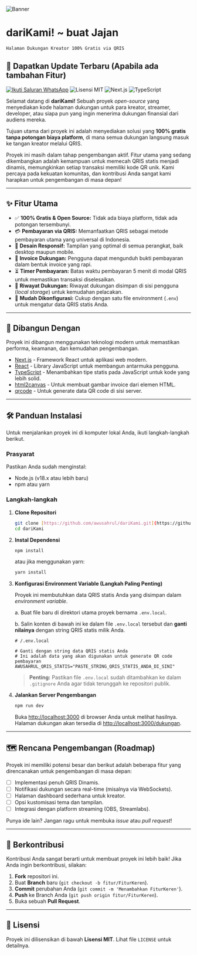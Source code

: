 ![Banner](https://darikami.vercel.app/dariKami_thumbnail.svg)
# dariKami! ~ buat Jajan
```💬 “Karena kadang, apresiasi gak perlu rumit. Cukup... dari kami, buat jajan.”
Halaman Dukungan Kreator 100% Gratis via QRIS
```
## 📢 Dapatkan Update Terbaru (Apabila ada tambahan Fitur)

[![Ikuti Saluran WhatsApp](https://img.shields.io/badge/Ikuti%20di-WhatsApp-green?logo=whatsapp)](https://whatsapp.com/channel/0029Vb6WmoKGpLHOdbB4NS3I)
![Lisensi MIT](https://img.shields.io/badge/Lisensi-MIT-blue.svg) ![Next.js](https://img.shields.io/badge/Next.js-14.x-black?logo=next.js) ![TypeScript](https://img.shields.io/badge/TypeScript-5.x-blue?logo=typescript)

Selamat datang di **dariKami!** Sebuah proyek *open-source* yang menyediakan kode halaman dukungan untuk para kreator, streamer, developer, atau siapa pun yang ingin menerima dukungan finansial dari audiens mereka.

Tujuan utama dari proyek ini adalah menyediakan solusi yang **100% gratis tanpa potongan biaya platform**, di mana semua dukungan langsung masuk ke tangan kreator melalui QRIS.

Proyek ini masih dalam tahap pengembangan aktif. Fitur utama yang sedang dikembangkan adalah kemampuan untuk memecah QRIS statis menjadi dinamis, memungkinkan setiap transaksi memiliki kode QR unik. Kami percaya pada kekuatan komunitas, dan kontribusi Anda sangat kami harapkan untuk pengembangan di masa depan!

---

## ✨ Fitur Utama

-   ✅ **100% Gratis & Open Source:** Tidak ada biaya platform, tidak ada potongan tersembunyi.
-   💳 **Pembayaran via QRIS:** Memanfaatkan QRIS sebagai metode pembayaran utama yang universal di Indonesia.
-   📱 **Desain Responsif:** Tampilan yang optimal di semua perangkat, baik desktop maupun mobile.
-   📄 **Invoice Dukungan:** Pengguna dapat mengunduh bukti pembayaran dalam bentuk invoice yang rapi.
-   ⏳ **Timer Pembayaran:** Batas waktu pembayaran 5 menit di modal QRIS untuk memastikan transaksi diselesaikan.
-   📂 **Riwayat Dukungan:** Riwayat dukungan disimpan di sisi pengguna (*local storage*) untuk kemudahan pelacakan.
-   🔧 **Mudah Dikonfigurasi:** Cukup dengan satu file environment (`.env`) untuk mengatur data QRIS statis Anda.

---

## 🚀 Dibangun Dengan

Proyek ini dibangun menggunakan teknologi modern untuk memastikan performa, keamanan, dan kemudahan pengembangan.

-   [Next.js](https://nextjs.org/) - Framework React untuk aplikasi web modern.
-   [React](https://reactjs.org/) - Library JavaScript untuk membangun antarmuka pengguna.
-   [TypeScript](https://www.typescriptlang.org/) - Menambahkan tipe statis pada JavaScript untuk kode yang lebih solid.
-   [html2canvas](https://html2canvas.hertzen.com/) - Untuk membuat gambar invoice dari elemen HTML.
-   [qrcode](https://github.com/soldair/node-qrcode) - Untuk generate data QR code di sisi server.

---

## 🛠️ Panduan Instalasi

Untuk menjalankan proyek ini di komputer lokal Anda, ikuti langkah-langkah berikut.

### Prasyarat

Pastikan Anda sudah menginstal:
* Node.js (v18.x atau lebih baru)
* npm atau yarn

### Langkah-langkah

1.  **Clone Repositori**
    ```sh
    git clone [https://github.com/awusahrul/dariKami.git](https://github.com/awusahrul/dariKami.git)
    cd dariKami
    ```

2.  **Instal Dependensi**
    ```sh
    npm install
    ```
    atau jika menggunakan yarn:
    ```sh
    yarn install
    ```

3.  **Konfigurasi Environment Variable (Langkah Paling Penting)**
    
    Proyek ini membutuhkan data QRIS statis Anda yang disimpan dalam *environment variable*.

    a. Buat file baru di direktori utama proyek bernama `.env.local`.
    
    b. Salin konten di bawah ini ke dalam file `.env.local` tersebut dan **ganti nilainya** dengan string QRIS statis milik Anda.
    
    ```env
    # /.env.local
    
    # Ganti dengan string data QRIS statis Anda
    # Ini adalah data yang akan digunakan untuk generate QR code pembayaran
    AWUSAHRUL_QRIS_STATIS="PASTE_STRING_QRIS_STATIS_ANDA_DI_SINI"
    ```

    > **Penting:** Pastikan file `.env.local` sudah ditambahkan ke dalam `.gitignore` Anda agar tidak terunggah ke repositori publik.

4.  **Jalankan Server Pengembangan**
    ```sh
    npm run dev
    ```
    Buka [http://localhost:3000](http://localhost:3000) di browser Anda untuk melihat hasilnya. Halaman dukungan akan tersedia di [http://localhost:3000/dukungan](http://localhost:3000/dukungan).

---

## 🗺️ Rencana Pengembangan (Roadmap)

Proyek ini memiliki potensi besar dan berikut adalah beberapa fitur yang direncanakan untuk pengembangan di masa depan:

-   [ ] Implementasi penuh QRIS Dinamis.
-   [ ] Notifikasi dukungan secara real-time (misalnya via WebSockets).
-   [ ] Halaman dashboard sederhana untuk kreator.
-   [ ] Opsi kustomisasi tema dan tampilan.
-   [ ] Integrasi dengan platform streaming (OBS, Streamlabs).

Punya ide lain? Jangan ragu untuk membuka *issue* atau *pull request*!

---

## 🤝 Berkontribusi

Kontribusi Anda sangat berarti untuk membuat proyek ini lebih baik! Jika Anda ingin berkontribusi, silakan:

1.  **Fork** repositori ini.
2.  Buat **Branch** baru (`git checkout -b fitur/FiturKeren`).
3.  **Commit** perubahan Anda (`git commit -m 'Menambahkan FiturKeren'`).
4.  **Push** ke Branch Anda (`git push origin fitur/FiturKeren`).
5.  Buka sebuah **Pull Request**.

---

## 📄 Lisensi

Proyek ini dilisensikan di bawah **Lisensi MIT**. Lihat file `LICENSE` untuk detailnya.
